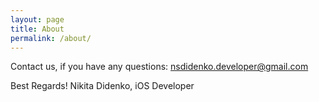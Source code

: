 ```yaml
---
layout: page
title: About
permalink: /about/
---
```


Contact us, if you have any questions: 
nsdidenko.developer@gmail.com

Best Regards!
Nikita Didenko, iOS Developer
